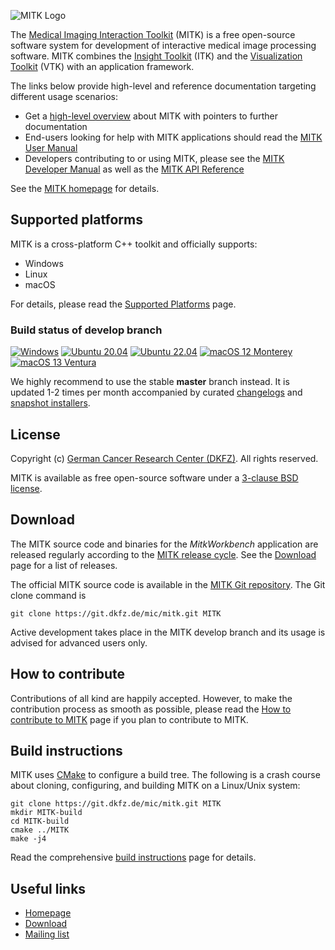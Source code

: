 ![MITK Logo][logo]

The [Medical Imaging Interaction Toolkit][mitk] (MITK) is a free open-source software
system for development of interactive medical image processing software. MITK
combines the [Insight Toolkit][itk] (ITK) and the [Visualization Toolkit][vtk] (VTK) with an application framework.

The links below provide high-level and reference documentation targeting different
usage scenarios:

 - Get a [high-level overview][mitk-overview] about MITK with pointers to further
   documentation
 - End-users looking for help with MITK applications should read the
   [MITK User Manual][mitk-usermanual]
 - Developers contributing to or using MITK, please see the [MITK Developer Manual][mitk-devmanual]
   as well as the [MITK API Reference][mitk-apiref]

See the [MITK homepage][mitk] for details.

Supported platforms
-------------------

MITK is a cross-platform C++ toolkit and officially supports:

 - Windows
 - Linux
 - macOS

For details, please read the [Supported Platforms][platforms] page.

### Build status of develop branch

[![Windows][windows-build-status]][cdash]
[![Ubuntu 20.04][ubuntu-20.04-build-status]][cdash]
[![Ubuntu 22.04][ubuntu-22.04-build-status]][cdash]
[![macOS 12 Monterey][macos-12-build-status]][cdash]
[![macOS 13 Ventura][macos-13-build-status]][cdash]

We highly recommend to use the stable **master** branch instead. It is updated 1-2 times per month accompanied by curated [changelogs][changelog] and [snapshot installers][snapshot-installers].

License
-------

Copyright (c) [German Cancer Research Center (DKFZ)][dkfz]. All rights reserved.

MITK is available as free open-source software under a [3-clause BSD license][license].

Download
--------

The MITK source code and binaries for the *MitkWorkbench* application are released regularly according to the [MITK release cycle][release-cycle]. See the [Download][download] page for a list of releases.

The official MITK source code is available in the [MITK Git repository][git_repo]. The Git clone command is

    git clone https://git.dkfz.de/mic/mitk.git MITK

Active development takes place in the MITK develop branch and its usage is advised for advanced users only.

How to contribute
-----------------

Contributions of all kind are happily accepted. However, to make the contribution process as smooth as possible, please read the [How to contribute to MITK][contribute] page if you plan to contribute to MITK.

Build instructions
------------------

MITK uses [CMake][cmake] to configure a build tree. The following is a crash course about cloning, configuring, and building MITK on a Linux/Unix system:

    git clone https://git.dkfz.de/mic/mitk.git MITK
    mkdir MITK-build
    cd MITK-build
    cmake ../MITK
    make -j4

Read the comprehensive [build instructions][build] page for details.

Useful links
------------

 - [Homepage][mitk]
 - [Download][download]
 - [Mailing list][mailinglist]

[logo]: https://github.com/MITK/MITK/raw/master/mitk.png
[mitk]: https://www.mitk.org
[itk]: https://itk.org
[vtk]: https://vtk.org
[mitk-overview]: https://docs.mitk.org/nightly/
[mitk-usermanual]: https://docs.mitk.org/nightly/UserManualPortal.html
[mitk-devmanual]: https://docs.mitk.org/nightly/DeveloperManualPortal.html
[mitk-apiref]: https://docs.mitk.org/nightly/usergroup0.html
[platforms]: https://docs.mitk.org/nightly/SupportedPlatformsPage.html
[dkfz]: https://www.dkfz.de
[license]: https://github.com/MITK/MITK/blob/master/LICENSE
[release-cycle]: https://www.mitk.org/MitkReleaseCycle
[download]: https://www.mitk.org/Download
[git_repo]: https://git.dkfz.de/mic/mitk
[contribute]: https://www.mitk.org/How_to_contribute
[cmake]: https://www.cmake.org
[build]: https://docs.mitk.org/nightly/BuildInstructionsPage.html
[mailinglist]: https://www.mitk.org/Mailinglist
[cdash]: https://cdash.mitk.org/index.php?project=MITK
[changelog]: https://phabricator.mitk.org/w/mitk/changelog/
[snapshot-installers]: https://www.mitk.org/download/ci/snapshots/
[windows-build-status]: https://ci.mitk.org/buildStatus/icon?job=MITK%2FContinuous%2FWindows&subject=Windows
[ubuntu-22.04-build-status]: https://ci.mitk.org/buildStatus/icon?job=MITK%2FContinuous%2FUbuntu+22.04&subject=Ubuntu+22.04
[ubuntu-20.04-build-status]: https://ci.mitk.org/buildStatus/icon?job=MITK%2FContinuous%2FUbuntu+20.04&subject=Ubuntu+20.04
[macOS-12-build-status]: https://ci.mitk.org/buildStatus/icon?job=MITK%2FContinuous%2FmacOS+Monterey&subject=macOS+12+Monterey
[macOS-13-build-status]: https://ci.mitk.org/buildStatus/icon?job=MITK%2FContinuous%2FmacOS+Ventura&subject=macOS+13+Ventura
